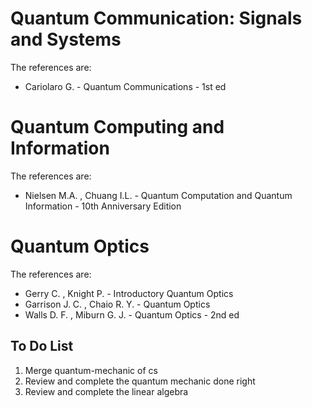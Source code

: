 # Quantum Communication: Signals and Systems
The references are:
- Cariolaro G. - Quantum Communications - 1st ed

# Quantum Computing and Information
The references are:
- Nielsen M.A. , Chuang I.L. - Quantum Computation and Quantum Information - 10th Anniversary Edition

# Quantum Optics
The references are:
- Gerry C. , Knight P. - Introductory Quantum Optics
- Garrison J. C. , Chaio R. Y. - Quantum Optics
- Walls D. F. , Miburn G. J. - Quantum Optics - 2nd ed

## To Do List
1. Merge quantum-mechanic of cs
1. Review and complete the quantum mechanic done right
1. Review and complete the linear algebra
